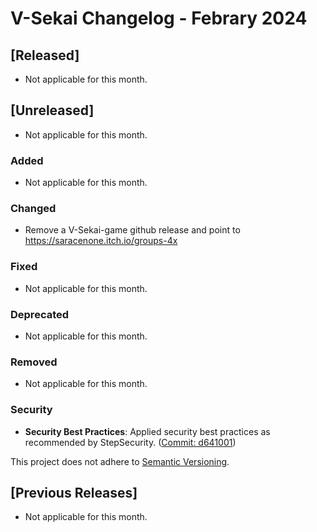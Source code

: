 # V-Sekai Changelog - Febrary 2024

## \[Released]

- Not applicable for this month.

## \[Unreleased]

- Not applicable for this month.

### Added

- Not applicable for this month.

### Changed

- Remove a V-Sekai-game github release and point to <https://saracenone.itch.io/groups-4x>

### Fixed

- Not applicable for this month.

### Deprecated

- Not applicable for this month.

### Removed

- Not applicable for this month.

### Security

- **Security Best Practices**: Applied security best practices as recommended by StepSecurity. ([Commit: d641001](https://github.com/V-Sekai/v-sekai-game/commit/d641001))

This project does not adhere to [Semantic Versioning](https://semver.org/spec/v2.0.0.html).

## \[Previous Releases]

- Not applicable for this month.
